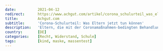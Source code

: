 ```yaml
---
date:          2021-04-12
redirect:      https://www.achgut.com/artikel/corona_schulurteil_was_eltern_jetzt_tun_koennen
title:         Achgut.com
subtitle:      'Corona-Schulurteil: Was Eltern jetzt tun können'
description:   'Eltern, die mit der Coronamaßnahmen-bedingten Behandlung ihrer Kinder in der Schule nicht einverstanden sind, könnten nun deutschlandweit gemeinsam mit einer Rechtsvertretung beim für sie zuständigen Familiengericht nach dem Muster des Familiengerichtsverfahrens in Weimar vorstellig werden.'
country:       [DE]
categories:    [Recht, Widerstand, Schule]
tags:          [kind, maske, massentest]
---
```

